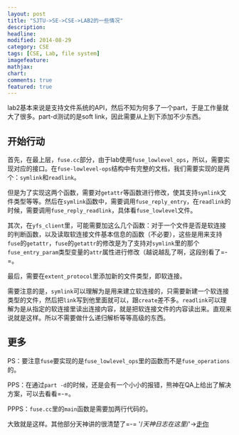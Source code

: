 ```yaml
---
layout: post
title: "SJTU->SE->CSE->LAB2的一些情况"
description: 
headline: 
modified: 2014-08-29
category: CSE
tags: [CSE, Lab, file system]
imagefeature: 
mathjax: 
chart: 
comments: true
featured: true
---
```


lab2基本来说是支持文件系统的API，然后不知为何多了一个part，于是工作量就大了很多。part-d测试的是soft link，因此需要从上到下添加不少东西。

## 开始行动

首先，在最上层，`fuse.cc`部分，由于lab使用`fuse_lowlevel_ops`，所以，需要实现对应的接口。在`fuse-lowlevel-ops`结构中有完整的文档，我们需要实现的是两个：`symlink`和`readlink`。

但是为了实现这两个函数，需要对`getattr`等函数进行修改，使其支持`symlink`文件类型等等。然后在`symlink`函数中，需要调用`fuse_reply_entry`，在`readlink`的时候，需要调用`fuse_reply_readlink`，具体看`fuse_lowlevel`文件。

其次，在`yfs_client`里，可能需要加这么几个函数：对于一个文件是否是软连接的判断函数，以及读取软连接文件基本信息的函数（不必要），这些是用来支持`fuse`的`getattr`，`fuse`的`getattr`的修改是为了支持对`symlink`里的那个`fuse_entry_param`类型变量的`attr`属性进行修改（越说越乱了啊，这段别看了=-=。

最后，需要在`extent_protocol`里添加新的文件类型，即软连接。

需要注意的是，`symlink`可以理解为是用来建立软连接的，只需要新建一个软连接类型的文件，然后把`link`写到他里面就可以，跟`create`差不多。`readlink`可以理解为是从指定的软连接里读出连接内容，就是把软连接文件的内容读出来。直观来说就是这样。所以不需要做什么递归解析等等高级的东西。

## 更多

PS：要注意`fuse`要实现的是`fuse_lowlevel_ops`里的函数而不是`fuse_operations`的。

PPS：在通过`part -d`的时候，还是会有一个小小的报错，熊神在QA上给出了解决方案，可以去看看=-=。

PPPS：`fuse.cc`里的`main`函数是需要加两行代码的。

大致就是这样。其他部分天神讲的很清楚了=-=
'/*天神日志在这里*/'->[走你](http://blog.renren.com/blog/435494914/921087193)